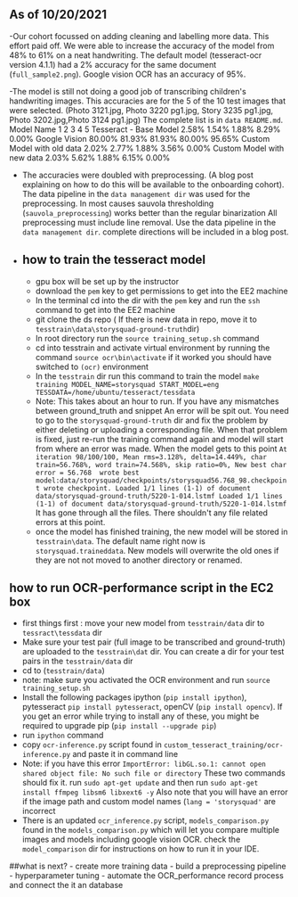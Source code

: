 ## As of 10/20/2021

-Our cohort focussed on adding cleaning and labelling more data. This effort paid off. We were
able to increase the accuracy of the model from 48% to 61% on a neat handwriting. The default model
(tesseract-ocr version 4.1.1) had a 2% accuracy for the same document (`full_sample2.png`). Google vision 
OCR has an accuracy of 95%.

-The model is still not doing a good job of transcribing children's handwriting images. This accuracies are
for the 5  of the 10 test images that were selected. (Photo 3121.jpg, Photo 3220 pg1.jpg, Story 3235 pg1.jpg, Photo 3202.jpg,Photo 3124 pg1.jpg)
The complete list is in `data README.md`. 
Model Name	                1       2       3       4       5
Tesseract - Base Model		2.58%	1.54%	1.88%	8.29%	0.00%
Google Vision		        80.00%	81.93%	81.93%	80.00%	95.65%
Custom Model with old data	2.02%	2.77%	1.88%	3.56%	0.00%
Custom Model with new data	2.03%	5.62%	1.88%	6.15%	0.00%

- The accuracies were doubled with preprocessing. (A blog post explaining on how to do this will be available
  to the onboarding cohort). The data pipeline in the `data management dir` was used for the preprocessing.
  In most causes sauvola thresholding (`sauvola_preprocessing`) works better than the regular binarization
  All preprocessing must include line removal. Use the data pipeline in the `data management dir`. complete
  directions will be included in a blog post.
  
- ## how to train the tesseract model

    - gpu box will be set up by the instructor
    - download the `pem` key to get permissions to get into the EE2 machine
    - In the terminal cd into the dir with the `pem` key and run the `ssh` command to get into the
      EE2 machine
    - git clone the ds repo ( If there is new data in repo, move it to `tesstrain\data\storysquad-ground-truth`dir)  
    - In root directory run the `source training_setup.sh` command
    - cd into tesstrain and activate virtual environment by running the command `source ocr\bin\activate`
      if it worked you should have switched to  `(ocr)` environment
    - In the `tesstrain` dir run this command to train the model `make training MODEL_NAME=storysquad START_MODEL=eng TESSDATA=/home/ubuntu/tesseract/tessdata`
    - Note: This takes about an hour to run. If you have any mismatches between ground_truth and snippet
      An error will be spit out. You need to go to the `storysquad-ground-truth` dir and fix the problem
      by either deleting or uploading a corresponding file. When that problem is fixed, just re-run the training
      command again and model will start from where an error was made. When the model gets to this point
      `At iteration 98/100/100, Mean rms=3.128%, delta=14.449%, char train=56.768%, word train=74.568%, skip ratio=0%, New best char error = 56.768 
      wrote best model:data/storysquad/checkpoints/storysquad56.768_98.checkpoint wrote checkpoint.
      Loaded 1/1 lines (1-1) of document data/storysquad-ground-truth/5220-1-014.lstmf
      Loaded 1/1 lines (1-1) of document data/storysquad-ground-truth/5220-1-014.lstmf`
      It has gone through all the files. There shouldn't any file related errors at this point.
    - once the model has finished training, the new model will be stored in `tesstrain\data`. The default 
      name right now is `storysquad.traineddata`. New models will overwrite the old ones if they are not not
      moved to another directory or renamed.
      
## how to run OCR-performance script in the EC2 box

- first things first : move your new model from `tesstrain/data` dir to `tessract\tessdata` dir
- Make sure your test pair (full image to be transcribed and ground-truth) are uploaded to the `tesstrain\dat`
  dir. You can create a dir for your test pairs in the `tesstrain/data` dir
- cd to (`tesstrain/data`)  
- note: make sure you activated the OCR environment and run `source  training_setup.sh`  
- Install the following packages ipython (`pip install ipython`), pytesseract `pip install pytesseract`,
  openCV (`pip install opencv`). If you get an error while trying to install any of these, you might be 
  required to upgrade pip (`pip install --upgrade pip`)
- run `ipython` command
- copy `ocr-inference.py` script found in `custom_tesseract_training/ocr-inference.py` and paste it in
  command line
- Note: if you have this error `ImportError: libGL.so.1: cannot open shared object file: No such file or directory`
  These two commands should fix it. run `sudo apt-get update` and then run `sudo apt-get install ffmpeg libsm6 libxext6 -y`
  Also note that you will have an error if the image path and custom model names (`lang = 'storysquad'` are incorrect
- There is an updated `ocr_inference.py` script, `models_comparison.py` found in the `models_comparison.py` which will
  let you compare multiple images and models including google vision OCR. check the `model_comparison` dir for
  instructions on how to run it in your IDE.
  
##what is next?
    - create more training data
    - build a preprocessing pipeline
    - hyperparameter tuning
    - automate the OCR_performance record process and connect the it an database

  
  
  



